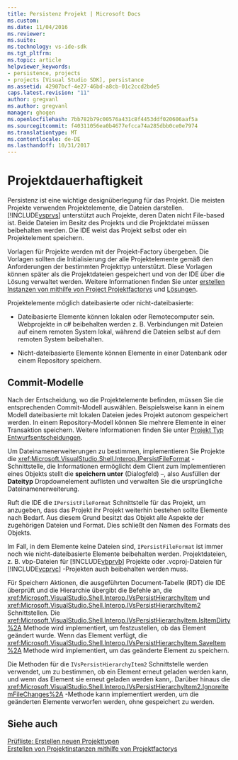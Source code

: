 ```yaml
---
title: Persistenz Projekt | Microsoft Docs
ms.custom: 
ms.date: 11/04/2016
ms.reviewer: 
ms.suite: 
ms.technology: vs-ide-sdk
ms.tgt_pltfrm: 
ms.topic: article
helpviewer_keywords:
- persistence, projects
- projects [Visual Studio SDK], persistance
ms.assetid: 42907bcf-4e27-46bd-a8cb-01c2ccd2bde5
caps.latest.revision: "11"
author: gregvanl
ms.author: gregvanl
manager: ghogen
ms.openlocfilehash: 7bb782b79c00576a431c8f4453ddf020606aaf5a
ms.sourcegitcommit: f40311056ea0b4677efcca74a285dbb0ce0e7974
ms.translationtype: MT
ms.contentlocale: de-DE
ms.lasthandoff: 10/31/2017
---
```

# <a name="project-persistence"></a>Projektdauerhaftigkeit
Persistenz ist eine wichtige designüberlegung für das Projekt. Die meisten Projekte verwenden Projektelemente, die Dateien darstellen. [!INCLUDE[vsprvs](../../code-quality/includes/vsprvs_md.md)] unterstützt auch Projekte, deren Daten nicht File-based ist. Beide Dateien im Besitz des Projekts und die Projektdatei müssen beibehalten werden. Die IDE weist das Projekt selbst oder ein Projektelement speichern.  
  
 Vorlagen für Projekte werden mit der Projekt-Factory übergeben. Die Vorlagen sollten die Initialisierung der alle Projektelemente gemäß den Anforderungen der bestimmten Projekttyp unterstützt. Diese Vorlagen können später als die Projektdateien gespeichert und von der IDE über die Lösung verwaltet werden. Weitere Informationen finden Sie unter [erstellen Instanzen von mithilfe von Project Projektfactorys](../../extensibility/internals/creating-project-instances-by-using-project-factories.md) und [Lösungen](../../extensibility/internals/solutions.md).  
  
 Projektelemente möglich dateibasierte oder nicht-dateibasierte:  
  
-   Dateibasierte Elemente können lokalen oder Remotecomputer sein. Webprojekte in c# beibehalten werden z. B. Verbindungen mit Dateien auf einem remoten System lokal, während die Dateien selbst auf dem remoten System beibehalten.  
  
-   Nicht-dateibasierte Elemente können Elemente in einer Datenbank oder einem Repository speichern.  
  
## <a name="commit-models"></a>Commit-Modelle  
 Nach der Entscheidung, wo die Projektelemente befinden, müssen Sie die entsprechenden Commit-Modell auswählen. Beispielsweise kann in einem Modell dateibasierte mit lokalen Dateien jedes Projekt autonom gespeichert werden. In einem Repository-Modell können Sie mehrere Elemente in einer Transaktion speichern. Weitere Informationen finden Sie unter [Projekt Typ Entwurfsentscheidungen](../../extensibility/internals/project-type-design-decisions.md).  
  
 Um Dateinamenerweiterungen zu bestimmen, implementieren Sie Projekte die <xref:Microsoft.VisualStudio.Shell.Interop.IPersistFileFormat> -Schnittstelle, die Informationen ermöglicht dem Client zum Implementieren eines Objekts stellt die **speichern unter** (Dialogfeld) –, also Ausfüllen der **Dateityp**  Dropdownelement auflisten und verwalten Sie die ursprüngliche Dateinamenerweiterung.  
  
 Ruft die IDE die `IPersistFileFormat` Schnittstelle für das Projekt, um anzugeben, dass das Projekt ihr Projekt weiterhin bestehen sollte Elemente nach Bedarf. Aus diesem Grund besitzt das Objekt alle Aspekte der zugehörigen Dateien und Format. Dies schließt den Namen des Formats des Objekts.  
  
 Im Fall, in dem Elemente keine Dateien sind, `IPersistFileFormat` ist immer noch wie nicht-dateibasierte Elemente beibehalten werden. Projektdateien, z. B. vbp-Dateien für [!INCLUDE[vbprvb](../../code-quality/includes/vbprvb_md.md)] Projekte oder .vcproj-Dateien für [!INCLUDE[vcprvc](../../code-quality/includes/vcprvc_md.md)] -Projekten auch beibehalten werden muss.  
  
 Für Speichern Aktionen, die ausgeführten Document-Tabelle (RDT) die IDE überprüft und die Hierarchie übergibt die Befehle an, die <xref:Microsoft.VisualStudio.Shell.Interop.IVsPersistHierarchyItem> und <xref:Microsoft.VisualStudio.Shell.Interop.IVsPersistHierarchyItem2> Schnittstellen. Die <xref:Microsoft.VisualStudio.Shell.Interop.IVsPersistHierarchyItem.IsItemDirty%2A> Methode wird implementiert, um festzustellen, ob das Element geändert wurde. Wenn das Element verfügt, die <xref:Microsoft.VisualStudio.Shell.Interop.IVsPersistHierarchyItem.SaveItem%2A> Methode wird implementiert, um das geänderte Element zu speichern.  
  
 Die Methoden für die `IVsPersistHierarchyItem2` Schnittstelle werden verwendet, um zu bestimmen, ob ein Element erneut geladen werden kann, und wenn das Element sie erneut geladen werden kann,. Darüber hinaus die <xref:Microsoft.VisualStudio.Shell.Interop.IVsPersistHierarchyItem2.IgnoreItemFileChanges%2A> -Methode kann implementiert werden, um die geänderten Elemente verworfen werden, ohne gespeichert zu werden.  
  
## <a name="see-also"></a>Siehe auch  
 [Prüfliste: Erstellen neuen Projekttypen](../../extensibility/internals/checklist-creating-new-project-types.md)   
 [Erstellen von Projektinstanzen mithilfe von Projektfactorys](../../extensibility/internals/creating-project-instances-by-using-project-factories.md)